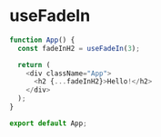 # useFadeIn

```javascript
function App() {
  const fadeInH2 = useFadeIn(3);

  return (
    <div className="App">
      <h2 {...fadeInH2}>Hello!</h2>
    </div>
  );
}

export default App;
```